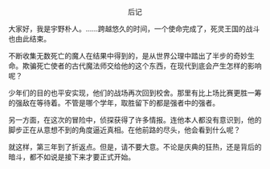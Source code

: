 <p align="center">后记</p>

大家好，我是宇野朴人。……跨越悠久的时间，一个使命完成了，死灵王国的战斗也由此结束。

不断收集无数死亡的魔人在结果中得到的，是从世界公理中踏出了半步的奇妙生命。欺骗死亡使者的古代魔法师交给他的这个东西，在现代到底会产生怎样的影响呢？

少年们的目的也平安实现，他们的战场再次回到校舍。那里有比上场比赛更胜一筹的强敌在等待着。不管是哪个学年，取胜留下的都是强者中的强者。

另一方面，在这次的冒险中，侦探获得了许多情报。连他本人都没有意识到，他的脚步正在从意想不到的角度逼近真相。在他前路的尽头，他会看到什么呢？

就这样，第三年到了折返点。但是，请不要大意。不论是庆典的狂热，还是背后的暗斗，都不如说是接下来才要正式开始。


